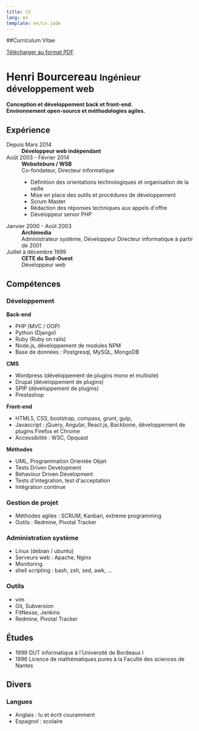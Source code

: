 ```yaml
---
title: CV
lang: en
template: en/cv.jade
---
```


<!--aside>
    <img src="/images/mugshot.png" /><br />
    <div class="address">
   	 	7 rue Lugeol<br />
   	 	33000 Bordeaux<br />
    </div>
    <div class="address">
   	 	(+33) 6 62 17 80 39 <br />
   	 	<a href="/pages/contact">Me contacter</a> <br />
    </div>
</aside-->

##Curriculum Vitae

<a href="/CV_HenriBourcereau.pdf" title="CV Henri Bourcereau" class="icon-file-pdf"> Télécharger au format PDF</a>

<h1>Henri Bourcereau <small>Ingénieur développement web</small></h1>

**Conception et développement back et front-end.**   
**Environnement open-source et méthodologies agiles.**

## Expérience

<dl class="dl-horizontal">
  <dt>Depuis Mars 2014</dt>
  <dd>
    <strong>Développeur web indépendant</strong>
  </dd>
  <dt>Août 2003 - Février 2014</dt>
  <dd>
    <strong>Websiteburo / WSB</strong><br/>
Co-fondateur, Directeur informatique<br/>

  * Définition des orientations technologiques et organisation de la veille
  * Mise en place des outils et procédures de développement
  * Scrum Master
  * Rédaction des réponses techniques aux appels d'offre
  * Développeur senior PHP

  </dd>
  <dt>Janvier 2000 - Août 2003</dt>
  <dd>
    <strong>Archimedia</strong><br/>
Administrateur système, Développeur  
Directeur informatique à partir de 2001
  </dd>
  <dt>Juillet à décembre 1999</dt>
  <dd>
    <strong>CETE du Sud-Ouest</strong><br/>
    Développeur web
  </dd>
</dl>


## Compétences

### Développement

__Back-end__ 
* PHP (MVC / OOP)
* Python (Django)
* Ruby (Ruby on rails)
* Node.js, développement de modules NPM
* Base de données : Postgresql, MySQL, MongoDB

__CMS__
* Wordpress (développement de plugins mono et multisite)
* Drupal (développement de plugins)
* SPIP (développement de plugins)
* Prestashop

__Front-end__
* HTML5, CSS, bootstrap, compass, grunt, gulp,
* Javascript : jQuery, Angular, React.js, Backbone, développement de plugins Firefox et Chrome
* Accessibilité : W3C, Opquast

__Méthodes__
* UML, Programmation Orientée Objet
* Tests Driven Development
* Behaviour Driven Development
* Tests d'integration, test d'acceptation
* Intégration continue

### Gestion de projet
* Méthodes agiles : SCRUM, Kanban, extreme programming
* Outils : Redmine, Pivotal Tracker

### Administration système
* Linux (debian / ubuntu)
* Serveurs web : Apache, Nginx
* Monitoring
* shell scripting : bash, zsh, sed, awk, ...

### Outils
* vim 
* Git, Subversion
* FitNesse, Jenkins
* Redmine, Pivotal Tracker

## Études

* 1999 DUT informatique à l'Université de Bordeaux I 
* 1996 Licence de mathématiques pures  à la Faculté des sciences de Nantes

## Divers

### Langues
* Anglais : lu et écrit couramment 
* Espagnol : scolaire

<!--### Loisirs
* Lecture 
* Running, Tai Chi Chuan, Badminton
-->

